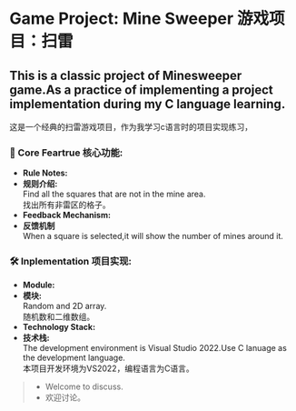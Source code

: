 # Game Project: Mine Sweeper 游戏项目：扫雷  
## This is a classic project of Minesweeper game.As a practice of implementing a project implementation during my C language learning.  
这是一个经典的扫雷游戏项目，作为我学习c语言时的项目实现练习，  
### 🌟 Core Feartrue 核心功能:  
- **Rule Notes:**  
- **规则介绍:**  
  Find all the squares that are not in the mine area.  
  找出所有非雷区的格子。  
- **Feedback Mechanism:**  
- **反馈机制**  
  When a square is selected,it will show the number of mines around it.  
### 🛠️ Inplementation 项目实现:  
- **Module:**  
- **模块:**  
  Random and 2D array.  
  随机数和二维数组。  
- **Technology Stack:**  
- **技术栈:**  
  The development environment is Visual Studio 2022.Use C lanuage as the development language.  
  本项目开发环境为VS2022，编程语言为C语言。  
> - Welcome to discuss.  
> - 欢迎讨论。  
